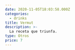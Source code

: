 ```yaml
---
date: 2020-11-05T18:03:58.000Z
categories:
  - drinks
title: Vermut
description: >-
  La receta que triunfa.
type: Otros
price: 7
---
```

